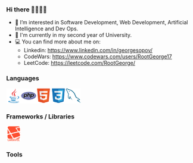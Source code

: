 ### Hi there 👋👋👋👋

- 👀 I’m interested in Software Development, Web Development, Artificial Intelligence and Dev Ops.
- 🌱 I'm currently in my second year of University.
- 💻 You can find more about me on:
  - Linkedin: https://www.linkedin.com/in/georgesopov/
  - CodeWars: https://www.codewars.com/users/RootGeorge17
  - LeetCode: https://leetcode.com/RootGeorge/

<h3 align="left">Languages</h3>
<p align="left" style="display: flex; flex-direction: row">
  <a>
    <img
      src="https://raw.githubusercontent.com/devicons/devicon/master/icons/java/java-original.svg"
      alt="Java"
      width="40"
      height="40"
    />
  </a>
  <a>
    <img
      src="https://raw.githubusercontent.com/devicons/devicon/master/icons/php/php-original.svg"
      alt="PHP"
      width="40"
      height="40"
    />
  </a>
  <a>
    <img
      src="https://raw.githubusercontent.com/devicons/devicon/master/icons/html5/html5-original.svg"
      alt="HTML5"
      width="40"
      height="40"
    />
  </a>
  <a>
    <img
      src="https://raw.githubusercontent.com/devicons/devicon/master/icons/css3/css3-original.svg"
      alt="CSS3"
      width="40"
      height="40"
    />
  </a>
    <a>
    <img
      src="https://raw.githubusercontent.com/devicons/devicon/master/icons/mysql/mysql-original.svg"
      alt="MYSQL"
      width="40"
      height="40"
    />
  </a>
</p>

<h3 align="left">Frameworks / Libraries</h3>
<p align="left" style="display: flex; flex-direction: row">
      <a>
    <img
      src="https://raw.githubusercontent.com/devicons/devicon/master/icons/laravel/laravel-plain-wordmark.svg"
      alt="LARAVEL"
      width="40"
      height="40"
    />
  </a>

</p>

<h3 align="left">Tools</h3>
<p align="left" style="display: flex; flex-direction: row">

</p>

